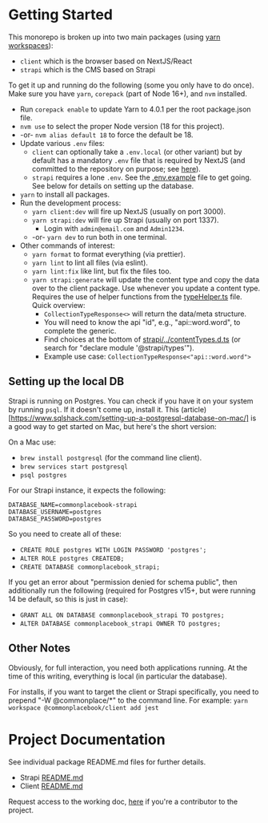 # Getting Started

This monorepo is broken up into two main packages (using [yarn workspaces](https://yarnpkg.com/features/workspaces)):

- `client` which is the browser based on NextJS/React
- `strapi` which is the CMS based on Strapi

To get it up and running do the following (some you only have to do once). Make sure you have `yarn`, `corepack` (part of Node 16+), and `nvm` installed.

- Run `corepack enable` to update Yarn to 4.0.1 per the root package.json file.
- `nvm use` to select the proper Node version (18 for this project).
- -or- `nvm alias default 18` to force the default be 18.
- Update various `.env` files:
  - `client` can optionally take a `.env.local` (or other variant) but by default has a mandatory `.env` file that is required by NextJS (and committed to the repository on purpose; see [here](https://nextjs.org/docs/app/building-your-application/configuring/environment-variables)).
  - `strapi` requires a lone `.env`. See the [.env.example](packages/strapi/.env.example) file to get going. See below for details on setting up the database.
- `yarn` to install all packages.
- Run the development process:
  - `yarn client:dev` will fire up NextJS (usually on port 3000).
  - `yarn strapi:dev` will fire up Strapi (usually on port 1337).
    - Login with `admin@email.com` and `Admin1234`.
  - -or- `yarn dev` to run both in one terminal.
- Other commands of interest:
  - `yarn format` to format everything (via prettier).
  - `yarn lint` to lint all files (via eslint).
  - `yarn lint:fix` like lint, but fix the files too.
  - `yarn strapi:generate` will update the content type and copy the data over to the client package. Use whenever you update a content type. Requires the use of helper functions from the [typeHelper.ts](packages/client/src/lib/types/typeHelpers.ts) file. Quick overview:
    - `CollectionTypeResponse<>` will return the data/meta structure. 
    - You will need to know the api "id", e.g., "api::word.word", to complete the generic. 
    - Find choices at the bottom of [strapi/../contentTypes.d.ts](packages/strapi/types/generated/contentTypes.d.ts) (or search for "declare module '@strapi/types'").
    - Example use case: `CollectionTypeResponse<"api::word.word">`

## Setting up the local DB

Strapi is running on Postgres. You can check if you have it on your system by running `psql`. If it doesn't come up, install it. This (article)[https://www.sqlshack.com/setting-up-a-postgresql-database-on-mac/] is a good way to get started on Mac, but here's the short version:

On a Mac use:

- `brew install postgresql` (for the command line client).
- `brew services start postgresql`
- `psql postgres`

For our Strapi instance, it expects the following:

```
DATABASE_NAME=commonplacebook-strapi
DATABASE_USERNAME=postgres
DATABASE_PASSWORD=postgres
```

So you need to create all of these:

- `CREATE ROLE postgres WITH LOGIN PASSWORD 'postgres';`
- `ALTER ROLE postgres CREATEDB;`
- `CREATE DATABASE commonplacebook_strapi;`

If you get an error about "permission denied for schema public", then additionally run the following (required for Postgres v15+, but were running 14 be default, so this is just in case):

- `GRANT ALL ON DATABASE commonplacebook_strapi TO postgres;`
- `ALTER DATABASE commonplacebook_strapi OWNER TO postgres;`

## Other Notes

Obviously, for full interaction, you need both applications running. At the time of this writing, everything is local (in particular the database).

For installs, if you want to target the client or Strapi specifically, you need to prepend "-W @commonplace/\*" to the command line. For example: `yarn workspace @commonplacebook/client add jest`

# Project Documentation

See individual package README.md files for further details.

- Strapi [README.md](packages/strapi/README.md)
- Client [README.md](packages/client/README.md)

Request access to the working doc, [here](https://docs.google.com/document/d/1AANzS1kVUwoKQ5fi-yNOKj-pWklagKmmTdHtlQhSBz4/edit?usp=sharing) if you're a contributor to the project.
